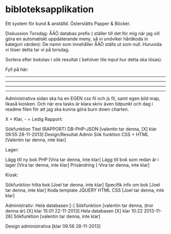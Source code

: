 bibloteksapplikation
====================

Ett system för kund &amp; anställd. Österslätts Papper &amp; Böcker. 


Diskussion Torsdag: 
ÅÄÖ databas prefix ( ställer till det för mig när jag vill göra en automatiskt uppdaterande meny, så vi undviker hårdkoda in kategori värden): De namn som innehåller ÅÄÖ ställs ut som null. Huruvida vi löser detta tar vi på torsdag.
 
Sortera efter bokstav i sök resultat ( behöver lite input hur detta ska lösas).

Fyll på här:

---

---

---

---



Administrativa sidan ska ha en EGEN css fil och js fil, samt egen bild map, likaså kiosken. Och när era tasks är klara skriv även tidpunkt och dag i readme filen för att jag ska kunna göra burn down charten. 




 X = Klar, - = Ledig
Rapport:

Sökfunktion Titel (RAPPORT) DB-PHP-JSON [valentin tar denna, [X] klar 09:55 28-11-2013]
Design/Resultat Admin Sök funktion CSS + HTML [Valentin tar denna, inte klar]


Lager:

Lägg till ny bok PHP [Vira tar denna, inte klar]
Lägg till bok som redan är i lager [Vira tar denna, inte klar]
Prisändring [-Vira tar denna, inte klar]

Kiosk:

Sökfunktion hitta bok [Joel tar denna, inte klar]
Specifik info om bok [Joel tar denna, inte klar]
Koda template JQUERY HTML CSS [Joel tar denna, inte klar]

Administrativ:
Hela databasen [-]
Sökfunktion [valentin tar denna, (tror denna är)  [X] klar 15:01 22-11-2013]
Hela databasen [X] klar 10:22 2013-11-26]
Sökfunktion [valentin tar denna, inte klar]

Design administrativa [klar 09.56 28-11-2013]
